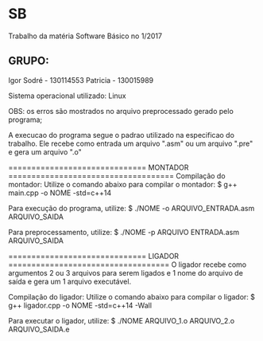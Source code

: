 # SB
Trabalho da matéria Software Básico no 1/2017 

## GRUPO:
Igor Sodré - 130114553
Patricia - 130015989

Sistema operacional utilizado: Linux

OBS: os erros são mostrados no arquivo preprocessado gerado pelo programa;

A execucao do programa segue o padrao utilizado na especificao do trabalho. Ele recebe como entrada um arquivo ".asm" ou um arquivo ".pre" e gera um arquivo ".o"

==============================             MONTADOR                 ====================================
Compilação do montador:
Utilize o comando abaixo para compilar o montador:
	$ g++ main.cpp -o NOME -std=c++14

Para execução do programa, utilize:
	$ ./NOME -o ARQUIVO_ENTRADA.asm ARQUIVO_SAIDA

Para preprocessamento, utilize:
	$ ./NOME -p ARQUIVO ENTRADA.asm ARQUIVO_SAIDA


==============================            LIGADOR                   ===================================
O ligador recebe como argumentos 2 ou 3 arquivos para serem ligados e 1 nome do arquivo de saída e gera um 1 arquivo executável.

Compilação do ligador:
Utilize o comando abaixo para compilar o ligador:
	$ g++ ligador.cpp -o NOME -std=c++14 -Wall


Para executar o ligador, utilize:
	$ ./NOME ARQUIVO_1.o ARQUIVO_2.o ARQUIVO_SAIDA.e
